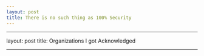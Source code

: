 ```yaml
---
layout: post
title: There is no such thing as 100% Security 
---
```

---
layout: post
title: Organizations I got Acknowledged  

---
